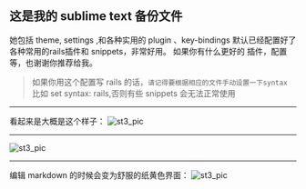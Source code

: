 ## 这是我的 sublime text 备份文件

她包括 theme, settings ,和各种实用的 plugin 、key-bindings 
默认已经配置好了各种常用的rails插件和 snippets，非常好用。
如果你有什么更好的 插件，配置等，也谢谢你推荐给我。

> 如果你用这个配置写 rails 的话，`请记得要根据相应的文件手动设置一下syntax`
> 比如 set syntax: rails,否则有些 snippets 会无法正常使用
> 

*** 
看起来是大概是这个样子：
![st3_pic](http://f.cl.ly/items/1H3u0l370M260h380h27/controller.png)

*** 

![st3_pic](http://cl.ly/image/3B2a0c0j1x0G/coffee.png)


***
编辑 markdown 的时候会变为舒服的纸黄色界面：
![st3_pic](http://cl.ly/image/390e3w1e2P1k/md.png)


